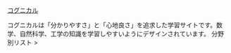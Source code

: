 [コグニカル](https://cognicull.com/ja)

コグニカルは「分かりやすさ」と「心地良さ」を追求した学習サイトです。数学、自然科学、工学の知識を学習しやすいようにデザインされています。
分野別リスト >
